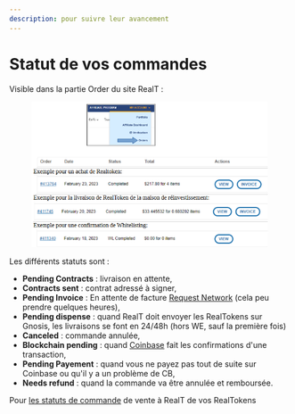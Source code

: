 ```yaml
---
description: pour suivre leur avancement
---
```


# Statut de vos commandes

Visible dans la partie Order du site RealT :

<figure><img src="../../../.gitbook/assets/image (7) (2).png" alt=""><figcaption></figcaption></figure>

Les différents statuts sont :&#x20;

* **Pending Contracts** : livraison en attente,
* **Contracts sent** : contrat adressé à signer,
* **Pending Invoice** : En attente de facture [Request Network](paiement-avec-request-finance.md) (cela peu prendre quelques heures),
* **Pending dispense** : quand RealT doit envoyer les RealTokens sur Gnosis, les livraisons se font en 24/48h (hors WE, sauf la première fois)
* **Canceled** : commande annulée,
* **Blockchain pending** : quand [Coinbase](paiement-avec-coinbase-commerce.md) fait les confirmations d'une transaction,
* **Pending Payement** : quand vous ne payez pas tout de suite sur Coinbase ou qu'il y a un problème de CB,
* **Needs refund** : quand la commande va être annulée et remboursée.

Pour [les statuts de commande](../vendre-ses-realtokens.md) de vente à RealT de vos RealTokens
